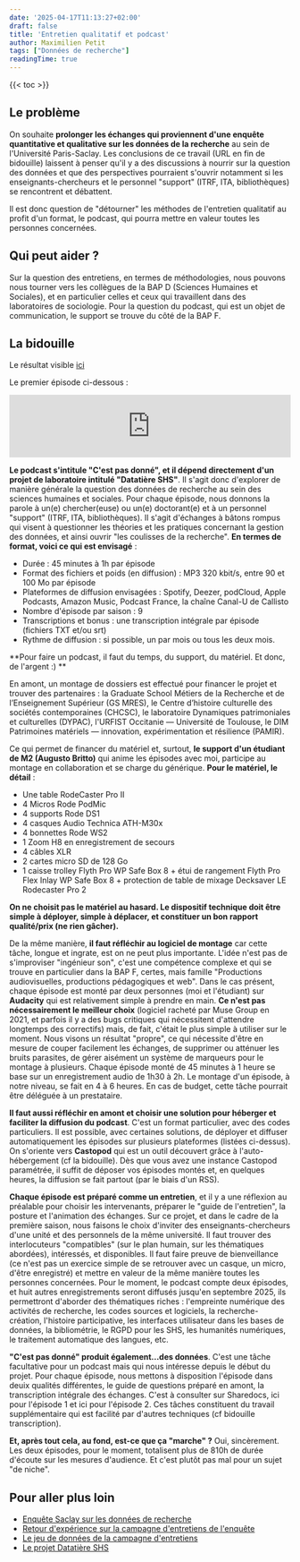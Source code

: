 ```yaml
---
date: '2025-04-17T11:13:27+02:00'
draft: false
title: 'Entretien qualitatif et podcast'
author: Maximilien Petit
tags: ["Données de recherche"]
readingTime: true
---
```

{{< toc >}}

## Le problème

On souhaite **prolonger les échanges qui proviennent d'une enquête quantitative et qualitative sur les données de la recherche** au sein de l'Université Paris-Saclay. Les conclusions de ce travail (URL en fin de bidouille) laissent à penser qu'il y a des discussions à nourrir sur la question des données et que des perspectives pourraient s'ouvrir notamment si les enseignants-chercheurs et le personnel "support" (ITRF, ITA, bibliothèques) se rencontrent et débattent. 

Il est donc question de "détourner" les méthodes de l'entretien qualitatif au profit d'un format, le podcast, qui pourra mettre en valeur toutes les personnes concernées. 

## Qui peut aider ? 

Sur la question des entretiens, en termes de méthodologies, nous pouvons nous tourner vers les collègues de la BAP D (Sciences Humaines et Sociales), et en particulier celles et ceux qui travaillent dans des laboratoires de sociologie. Pour la question du podcast, qui est un objet de communication, le support se trouve du côté de la BAP F.

## La bidouille

Le résultat visible <a href="https://www.uvsq.fr/podcast-cest-pas-donne-s01-e01-mireille-brenel-et-joachim-schopfel" target="_blank">ici</a>

Le premier épisode ci-dessous : 

<iframe width="100%" height="112" frameborder="0" scrolling="no" style="width: 100%; height: 112px; overflow: hidden;" src="https://chcsc.podcast.audio/@CPD/episodes/mireille-brenel-et-joachim-schopfel/embed"></iframe>

**Le podcast s'intitule "C'est pas donné",  et il dépend directement d'un projet de laboratoire intitulé "Datatière SHS"**. Il s'agit donc d'explorer de manière générale la question des données de recherche au sein des sciences humaines et sociales. Pour chaque épisode, nous donnons la parole à un(e) chercher(euse) ou un(e) doctorant(e) et à un personnel "support" (ITRF, ITA, bibliothèques). Il s'agit d'échanges à bâtons rompus qui visent à questionner les théories et les pratiques concernant la gestion des données, et ainsi ouvrir "les coulisses de la recherche". **En termes de format, voici ce qui est envisagé** : 

* Durée : 45 minutes à 1h par épisode
* Format des fichiers et poids (en diffusion) : MP3 320 kbit/s, entre 90 et 100 Mo par épisode
* Plateformes de diffusion envisagées : Spotify, Deezer, podCloud, Apple Podcasts, Amazon Music, Podcast France, la chaîne Canal-U de Callisto
* Nombre d'épisode par saison : 9
* Transcriptions et bonus : une transcription intégrale par épisode (fichiers TXT et/ou srt)
* Rythme de diffusion : si possible, un par mois ou tous les deux mois.

**Pour faire un podcast, il faut du temps, du support, du matériel. Et donc, de l'argent :) **

En amont, un montage de dossiers est effectué pour financer le projet et trouver des partenaires : la Graduate School Métiers de la Recherche et de l’Enseignement Supérieur (GS MRES), le Centre d’histoire culturelle des sociétés contemporaines (CHCSC), le laboratoire Dynamiques patrimoniales et culturelles (DYPAC), l'URFIST Occitanie — Université de Toulouse, le DIM Patrimoines matériels — innovation, expérimentation et résilience (PAMIR).

Ce qui permet de financer du matériel et, surtout, **le support d'un étudiant de M2 (Augusto Britto)** qui anime les épisodes avec moi, participe au montage en collaboration et se charge du générique. **Pour le matériel, le détail** : 

* Une table RodeCaster Pro II
* 4 Micros Rode PodMic
* 4 supports Rode DS1
* 4 casques Audio Technica ATH-M30x
* 4 bonnettes Rode WS2
* 1 Zoom H8 en enregistrement de secours
* 4 câbles XLR
* 2 cartes micro SD de 128 Go
* 1 caisse trolley Flyth Pro WP Safe Box 8 + étui de rangement Flyth Pro Flex Inlay WP Safe Box 8 + protection de table de mixage Decksaver LE Rodecaster Pro 2

**On ne choisit pas le matériel au hasard. Le dispositif technique doit être simple à déployer, simple à déplacer, et constituer un bon rapport qualité/prix (ne rien gâcher).**

De la même manière, **il faut réfléchir au logiciel de montage** car cette tâche, longue et ingrate, est on ne peut plus importante. L'idée n'est pas de s'improviser "ingénieur son", c'est une compétence complexe et qui se trouve en particulier dans la BAP F, certes, mais famille "Productions audiovisuelles, productions pédagogiques et web". Dans le cas présent, chaque épisode est monté par deux personnes (moi et l'étudiant) sur **Audacity** qui est relativement simple à prendre en main. **Ce n'est pas nécessairement le meilleur choix** (logiciel racheté par Muse Group en 2021, et parfois il y a des bugs critiques qui nécessitent d'attendre longtemps des correctifs) mais, de fait, c'était le plus simple à utiliser sur le moment. Nous visons un résultat "propre", ce qui nécessite d'être en mesure de couper facilement les échanges, de supprimer ou atténuer les bruits parasites, de gérer aisément un système de marqueurs pour le montage à plusieurs. Chaque épisode monté de 45 minutes à 1 heure se base sur un enregistrement audio de 1h30 à 2h. Le montage d'un épisode, à notre niveau, se fait en 4 à 6 heures. En cas de budget, cette tâche pourrait être déléguée à un prestataire.

**Il faut aussi réfléchir en amont et choisir une solution pour héberger et faciliter la diffusion du podcast**. C'est un format particulier, avec des codes particuliers. Il est possible, avec certaines solutions, de déployer et diffuser automatiquement les épisodes sur plusieurs plateformes (listées ci-dessus). On s'oriente vers **Castopod** qui est un outil découvert grâce à l'auto-hébergement (cf la bidouille). Dès que vous avez une instance Castopod paramétrée, il suffit de déposer vos épisodes montés  et, en quelques heures, la diffusion se fait partout (par le biais d'un RSS).

**Chaque épisode est préparé comme un entretien**, et il y a une réflexion au préalable pour choisir les intervenants, préparer le "guide de l'entretien", la posture et l'animation des échanges. Sur ce projet, et dans le cadre de la première saison, nous faisons le choix d'inviter des enseignants-chercheurs d'une unité et des personnels de la même université. Il faut trouver des interlocuteurs "compatibles" (sur le plan humain, sur les thématiques abordées), intéressés, et disponibles. Il faut faire preuve de bienveillance (ce n'est pas un exercice simple de se retrouver avec un casque, un micro, d'être enregistré) et mettre en valeur de la même manière toutes les personnes concernées. Pour le moment, le podcast compte deux épisodes, et huit autres enregistrements seront diffusés jusqu'en septembre 2025, ils permettront d'aborder des thématiques riches : l'empreinte numérique des activités de recherche, les codes sources et logiciels, la recherche-création, l'histoire participative, les interfaces utilisateur dans les bases de données, la bibliométrie, le RGPD pour les SHS, les humanités numériques, le traitement automatique des langues, etc.

**"C'est pas donné" produit également...des données**. C'est une tâche facultative pour un podcast mais qui nous intéresse depuis le début du projet. Pour chaque épisode, nous mettons à disposition l'épisode dans deuix qualités différentes, le guide de questions préparé en amont, la transcription intégrale des échanges. C'est à consulter sur Sharedocs, ici pour l'épisode 1 et ici pour l'épisode 2. Ces tâches constituent du travail supplémentaire qui est facilité par d'autres techniques (cf bidouille transcription).

**Et, après tout cela, au fond, est-ce que ça "marche" ?** Oui, sincèrement. Les deux épisodes, pour le moment, totalisent plus de 810h de durée d'écoute sur les mesures d'audience. Et c'est plutôt pas mal pour un sujet "de niche".


## Pour aller plus loin

* <a href="https://universite-paris-saclay.hal.science/hal-03857804" target="_blank">Enquête Saclay sur les données de recherche</a>
* <a href="https://hal.science/hal-04224366/" target="_blank">Retour d'expérience sur la campagne d'entretiens de l'enquête</a>
* <a href="https://entrepot.recherche.data.gouv.fr/dataset.xhtml?persistentId=doi:10.57745/TNLKLF" target="_blank">Le jeu de données de la campagne d'entretiens</a>
* <a href="https://www.chcsc.uvsq.fr/datatiere-shs" target="_blank">Le projet Datatière SHS</a>